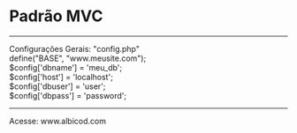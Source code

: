 <h1>Padrão MVC</h1>
<hr>
Configurações Gerais: "config.php"<br>
define("BASE", "www.meusite.com");<br>
$config['dbname'] = 'meu_db';<br>
$config['host'] = 'localhost';<br>
$config['dbuser'] = 'user';<br>
$config['dbpass'] = 'password';
<hr>
Acesse: www.albicod.com